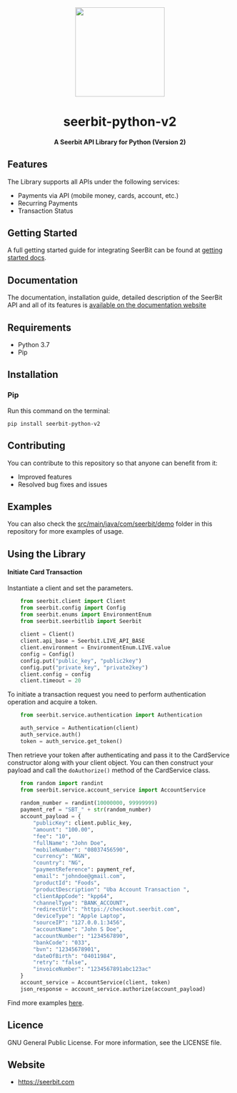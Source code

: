 
<div align="center">
 <img width="200" valign="top" src="https://res.cloudinary.com/dy2dagugp/image/upload/v1571249658/seerbit-logo_mdinom.png">
</div>


<h1 align="center">
  seerbit-python-v2
</h1>

<h4 align="center">
  A Seerbit API Library for Python (Version 2)
</h4>

## Features

The Library supports all APIs under the following services:
* Payments via API (mobile money, cards, account, etc.)
* Recurring Payments
* Transaction Status

## Getting Started

A full getting started guide for integrating SeerBit can be found at [getting started docs](https://doc.seerbit.com).

## Documentation

The documentation, installation guide, detailed description of the SeerBit API and all of its features is [available on the documentation website](https://doc.seerbit.com/api/library)


## Requirements

* Python 3.7 
* Pip


## Installation

### Pip

Run this command on the terminal:

```code
pip install seerbit-python-v2
```

## Contributing

You can contribute to this repository so that anyone can benefit from it:

* Improved features
* Resolved bug fixes and issues

## Examples  

You can also check the [src/main/java/com/seerbit/demo](https://github.com/seerbit/seerbit-java-v1/tree/master/src/main/java/com/seerbit/demo) folder in this repository for more examples of usage.

## Using the Library

<strong><h4>Initiate Card Transaction</h4></strong>
Instantiate a client and set the parameters. 

```python
    from seerbit.client import Client
    from seerbit.config import Config
    from seerbit.enums import EnvironmentEnum
    from seerbit.seerbitlib import Seerbit
    
    client = Client()
    client.api_base = Seerbit.LIVE_API_BASE
    client.environment = EnvironmentEnum.LIVE.value
    config = Config()
    config.put("public_key", "public2key")
    config.put("private_key", "private2key")
    client.config = config
    client.timeout = 20
```

To initiate a transaction request you need to perform authentication operation and acquire a token. 

```python
    from seerbit.service.authentication import Authentication

    auth_service = Authentication(client)
    auth_service.auth()
    token = auth_service.get_token()
```

Then retrieve your token after authenticating and pass it to the CardService constructor along with your client object. You can then construct your payload and call the <code>doAuthorize()</code> method of the CardService class.
```python
    from random import randint
    from seerbit.service.account_service import AccountService
    
    random_number = randint(10000000, 99999999)
    payment_ref = "SBT_" + str(random_number)
    account_payload = {
        "publicKey": client.public_key,
        "amount": "100.00",
        "fee": "10",
        "fullName": "John Doe",
        "mobileNumber": "08037456590",
        "currency": "NGN",
        "country": "NG",
        "paymentReference": payment_ref,
        "email": "johndoe@gmail.com",
        "productId": "Foods",
        "productDescription": "Uba Account Transaction ",
        "clientAppCode": "kpp64",
        "channelType": "BANK_ACCOUNT",
        "redirectUrl": "https://checkout.seerbit.com",
        "deviceType": "Apple Laptop",
        "sourceIP": "127.0.0.1:3456",
        "accountName": "John S Doe",
        "accountNumber": "1234567890",
        "bankCode": "033",
        "bvn": "12345678901",
        "dateOfBirth": "04011984",
        "retry": "false",
        "invoiceNumber": "1234567891abc123ac"
    }
    account_service = AccountService(client, token)
    json_response = account_service.authorize(account_payload)
``` 

Find more examples [here](https://github.com/seerbit/seerbit-java-v1/tree/master/src/main/java/com/seerbit/demo).

## Licence
GNU General Public License. For more information, see the LICENSE file.

## Website
* https://seerbit.com
